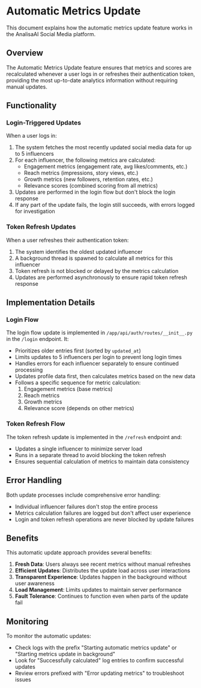 # Automatic Metrics Update

This document explains how the automatic metrics update feature works in the AnalisaAI Social Media platform.

## Overview

The Automatic Metrics Update feature ensures that metrics and scores are recalculated whenever a user logs in or refreshes their authentication token, providing the most up-to-date analytics information without requiring manual updates.

## Functionality

### Login-Triggered Updates

When a user logs in:

1. The system fetches the most recently updated social media data for up to 5 influencers
2. For each influencer, the following metrics are calculated:
   - Engagement metrics (engagement rate, avg likes/comments, etc.)
   - Reach metrics (impressions, story views, etc.)
   - Growth metrics (new followers, retention rates, etc.)
   - Relevance scores (combined scoring from all metrics)
3. Updates are performed in the login flow but don't block the login response
4. If any part of the update fails, the login still succeeds, with errors logged for investigation

### Token Refresh Updates

When a user refreshes their authentication token:

1. The system identifies the oldest updated influencer
2. A background thread is spawned to calculate all metrics for this influencer
3. Token refresh is not blocked or delayed by the metrics calculation
4. Updates are performed asynchronously to ensure rapid token refresh response

## Implementation Details

### Login Flow

The login flow update is implemented in `/app/api/auth/routes/__init__.py` in the `/login` endpoint. It:

- Prioritizes older entries first (sorted by `updated_at`)
- Limits updates to 5 influencers per login to prevent long login times
- Handles errors for each influencer separately to ensure continued processing
- Updates profile data first, then calculates metrics based on the new data
- Follows a specific sequence for metric calculation:
  1. Engagement metrics (base metrics)
  2. Reach metrics
  3. Growth metrics
  4. Relevance score (depends on other metrics)

### Token Refresh Flow

The token refresh update is implemented in the `/refresh` endpoint and:

- Updates a single influencer to minimize server load
- Runs in a separate thread to avoid blocking the token refresh
- Ensures sequential calculation of metrics to maintain data consistency

## Error Handling

Both update processes include comprehensive error handling:

- Individual influencer failures don't stop the entire process
- Metrics calculation failures are logged but don't affect user experience
- Login and token refresh operations are never blocked by update failures

## Benefits

This automatic update approach provides several benefits:

1. **Fresh Data**: Users always see recent metrics without manual refreshes
2. **Efficient Updates**: Distributes the update load across user interactions
3. **Transparent Experience**: Updates happen in the background without user awareness
4. **Load Management**: Limits updates to maintain server performance
5. **Fault Tolerance**: Continues to function even when parts of the update fail

## Monitoring

To monitor the automatic updates:

- Check logs with the prefix "Starting automatic metrics update" or "Starting metrics update in background"
- Look for "Successfully calculated" log entries to confirm successful updates
- Review errors prefixed with "Error updating metrics" to troubleshoot issues